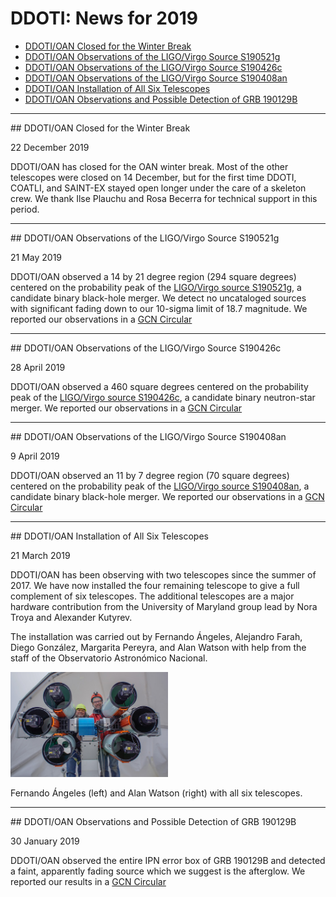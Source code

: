# DDOTI: News for 2019

* [DDOTI/OAN Closed for the Winter Break](#20191222)
* [DDOTI/OAN Observations of the LIGO/Virgo Source S190521g](#20190521)
* [DDOTI/OAN Observations of the LIGO/Virgo Source S190426c](#20190428)
* [DDOTI/OAN Observations of the LIGO/Virgo Source S190408an](#20190409)
* [DDOTI/OAN Installation of All Six Telescopes](#20190321)
* [DDOTI/OAN Observations and Possible Detection of GRB 190129B](#20190130)

<hr/>

<a name="20191222"/>
## DDOTI/OAN Closed for the Winter Break

22 December 2019

DDOTI/OAN has closed for the OAN winter break. Most of the other
telescopes were closed on 14 December, but for the first time DDOTI,
COATLI, and SAINT-EX stayed open longer under the care of a skeleton
crew. We thank Ilse Plauchu and Rosa Becerra for technical support in
this period.

<hr/>

<a name="20190521"/>
## DDOTI/OAN Observations of the LIGO/Virgo Source S190521g

21 May 2019

DDOTI/OAN observed a 14 by 21 degree region (294 square degrees)
centered on the probability peak of the [LIGO/Virgo source
S190521g](https://gcn.gsfc.nasa.gov/gcn3/24621.gcn3), a candidate binary
black-hole merger. We detect no uncataloged sources with significant
fading down to our 10-sigma limit of 18.7 magnitude. We reported our
observations in a [GCN
Circular](https://gcn.gsfc.nasa.gov/gcn3/24644.gcn3)

<hr/>

<a name="20190428"/>
## DDOTI/OAN Observations of the LIGO/Virgo Source S190426c

28 April 2019

DDOTI/OAN observed a 460 square degrees centered on the probability peak
of the [LIGO/Virgo source
S190426c](https://gcn.gsfc.nasa.gov/gcn3/24237.gcn3), a candidate binary
neutron-star merger. We reported our observations in a [GCN
Circular](https://gcn.gsfc.nasa.gov/gcn3/24310.gcn3)

<hr/>

<a name="20190409"/>
## DDOTI/OAN Observations of the LIGO/Virgo Source S190408an

9 April 2019

DDOTI/OAN observed an 11 by 7 degree region (70 square degrees) centered
on the probability peak of the [LIGO/Virgo source
S190408an](https://gcn.gsfc.nasa.gov/gcn3/24069.gcn3), a candidate
binary black-hole merger. We reported our observations in a [GCN
Circular](https://gcn.gsfc.nasa.gov/gcn3/24086.gcn3)

<hr/>

<a name="20190321"/>
## DDOTI/OAN Installation of All Six Telescopes

21 March 2019

DDOTI/OAN has been observing with two telescopes since the summer of
2017. We have now installed the four remaining telescope to give a full
complement of six telescopes. The additional telescopes are a major hardware
contribution from the University of Maryland group lead by Nora Troya
and Alexander Kutyrev. 

The installation was carried out by Fernando
Ángeles, Alejandro Farah, Diego González, Margarita Pereyra, and Alan
Watson with help from the staff of the Observatorio Astronómico
Nacional.

<a href="news/ddoti-with-six-telescopes.jpg"><img src="news/ddoti-with-six-telescopes-small.jpg" alt="DDOTI with Six Telescopes" style="width: 50%;"/></a>

<p class="caption">Fernando Ángeles (left) and Alan Watson (right) with all six telescopes.</p>

<hr/>

<a name="20190130"/>
## DDOTI/OAN Observations and Possible Detection of GRB 190129B

30 January 2019

DDOTI/OAN observed the entire IPN error box of GRB 190129B and detected
a faint, apparently fading source which we suggest is the afterglow. We
reported our results in a [GCN
Circular](https://gcn.gsfc.nasa.gov/gcn3/23820.gcn3)
